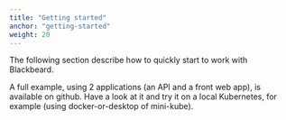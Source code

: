 ```yaml
---
title: "Getting started"
anchor: "getting-started"
weight: 20
---
```

The following section describe how to quickly start to work with Blackbeard.

A full example, using 2 applications (an API and a front web app), is available on github. Have a look at it and try it on a local Kubernetes, for example (using docker-or-desktop of mini-kube).